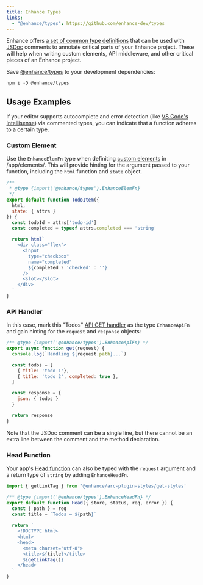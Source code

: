 ```yaml
---
title: Enhance Types
links:
  - "@enhance/types": https://github.com/enhance-dev/types
---
```


Enhance offers [a set of common type definitions](https://github.com/enhance-dev/types) that can be used with [JSDoc](https://jsdoc.app/) comments to annotate critical parts of your Enhance project.
These will help when writing custom elements, API middleware, and other critical pieces of an Enhance project.

Save [@enhance/types](https://github.com/enhance-dev/types) to your development dependencies:

```shell
npm i -D @enhance/types
```

## Usage Examples

If your editor supports autocomplete and error detection (like [VS Code's Intellisense](https://code.visualstudio.com/docs/editor/intellisense)) via commented types, you can indicate that a function adheres to a certain type.

### Custom Element

Use the `EnhanceElemFn` type when definiting [custom elements](/docs/learn/starter-project/elements) in /app/elements/. This will provide hinting for the argument passed to your function, including the `html` function and `state` object.

<doc-code filename="app/elements/todo-item.mjs" highlight="1:3-add" callout="6-state,11-html">

```javascript
/**
 * @type {import('@enhance/types').EnhanceElemFn}
 */
export default function TodoItem({
  html,
  state: { attrs }
}) {
  const todoId = attrs['todo-id']
  const completed = typeof attrs.completed === 'string'

  return html`
    <div class="flex">
      <input
        type="checkbox"
        name="completed"
        ${completed ? 'checked' : ''}
      />
      <slot></slot>
    </div>
  `
}
```

</doc-code>

### API Handler

In this case, mark this "Todos" [API GET handler](/docs/learn/starter-project/api) as the type `EnhanceApiFn` and gain hinting for the `request` and `response` objects:

<doc-code filename="app/api/todos.mjs" highlight="1-add" callout="2-request,14-response">

```javascript
/** @type {import('@enhance/types').EnhanceApiFn} */
export async function get(request) {
  console.log(`Handling ${request.path}...`)

  const todos = [
    { title: 'todo 1'},
    { title: 'todo 2', completed: true },
  ]

  const response = {
    json: { todos }
  }

  return response
}
```

</doc-code>

<doc-callout level="none" mark="🔎" thin>

Note that the JSDoc comment can be a single line, but there cannot be an extra line between the comment and the method declaration.

</doc-callout>

### Head Function

Your app's [Head function](/docs/learn/starter-project/head) can also be typed with the `request` argument and a return type of `string` by adding `EnhanceHeadFn`.

<doc-code filename="app/head.mjs" highlight="1-add" callout="2-request">

```javascript
import { getLinkTag } from '@enhance/arc-plugin-styles/get-styles'

/** @type {import('@enhance/types').EnhanceHeadFn} */
export default function Head({ store, status, req, error }) {
  const { path } = req
  const title = `Todos — ${path}`
  
  return `
    <!DOCTYPE html>
    <html>
    <head>
      <meta charset="utf-8">
      <title>${title}</title>
      ${getLinkTag()}
    </head>
  `
}
```

</doc-code>
